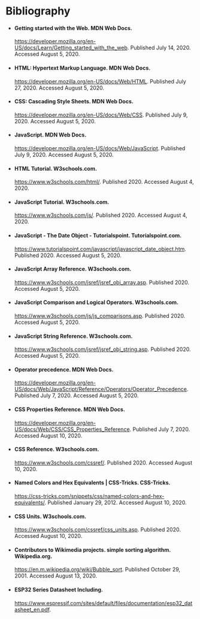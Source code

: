 # Bibliography

<div class='notes ref'>

- #### Getting started with the Web. MDN Web Docs. 
   <https://developer.mozilla.org/en-US/docs/Learn/Getting_started_with_the_web>. Published July 14, 2020. Accessed August 5, 2020.

- #### HTML: Hypertext Markup Language. MDN Web Docs. 
   <https://developer.mozilla.org/en-US/docs/Web/HTML>. Published July 27, 2020. Accessed August 5, 2020.

- #### CSS: Cascading Style Sheets. MDN Web Docs. 
   <https://developer.mozilla.org/en-US/docs/Web/CSS>. Published July 9, 2020. Accessed August 5, 2020.

- #### JavaScript. MDN Web Docs. 
   <https://developer.mozilla.org/en-US/docs/Web/JavaScript>. Published July 9, 2020. Accessed August 5, 2020.


- #### HTML Tutorial. W3schools.com.
   <https://www.w3schools.com/html/>. Published 2020. Accessed August 4, 2020.


- #### JavaScript Tutorial. W3schools.com. 
   <https://www.w3schools.com/js/>. Published 2020. Accessed August 4, 2020.


- #### JavaScript - The Date Object - Tutorialspoint. Tutorialspoint.com. 
   <https://www.tutorialspoint.com/javascript/javascript_date_object.htm>. Published 2020. Accessed August 5, 2020.


- #### JavaScript Array Reference. W3schools.com.
   <https://www.w3schools.com/jsref/jsref_obj_array.asp>. Published 2020. Accessed August 5, 2020.


- #### JavaScript Comparison and Logical Operators. W3schools.com. 
   <https://www.w3schools.com/js/js_comparisons.asp>. Published 2020. Accessed August 5, 2020.

- #### JavaScript String Reference. W3schools.com. 
   <https://www.w3schools.com/jsref/jsref_obj_string.asp>. Published 2020. Accessed August 5, 2020.

- #### Operator precedence. MDN Web Docs. 
   <https://developer.mozilla.org/en-US/docs/Web/JavaScript/Reference/Operators/Operator_Precedence>. Published July 7, 2020. Accessed August 5, 2020.

- #### CSS Properties Reference. MDN Web Docs. 
   <https://developer.mozilla.org/en-US/docs/Web/CSS/CSS_Properties_Reference>. Published July 7, 2020. Accessed August 10, 2020.

- #### CSS Reference. W3schools.com. 
   <https://www.w3schools.com/cssref/>. Published 2020. Accessed August 10, 2020.

- #### Named Colors and Hex Equivalents | CSS-Tricks. CSS-Tricks. 
   <https://css-tricks.com/snippets/css/named-colors-and-hex-equivalents/>. Published January 29, 2012. Accessed August 10, 2020.

- #### CSS Units. W3schools.com. 
   <https://www.w3schools.com/cssref/css_units.asp>. Published 2020. Accessed August 10, 2020.

- #### Contributors to Wikimedia projects. simple sorting algorithm. Wikipedia.org. 
   <https://en.m.wikipedia.org/wiki/Bubble_sort>. Published October 29, 2001. Accessed August 13, 2020.


- #### ESP32 Series Datasheet Including.
   <https://www.espressif.com/sites/default/files/documentation/esp32_datasheet_en.pdf>.


</div>

